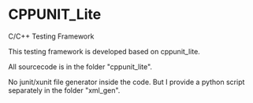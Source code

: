 CPPUNIT_Lite
============

C/C++ Testing Framework

This testing framework is developed based on cppunit_lite.

All sourcecode is in the folder "cppunit_lite".

No junit/xunit file generator inside the code. But I provide a python script separately in the folder "xml_gen".



